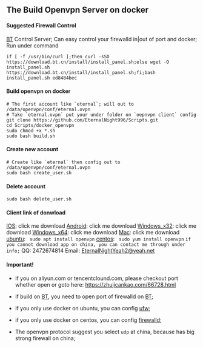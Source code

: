 ## The Build Openvpn Server on docker

#### Suggested Firewall Control
[BT](https://www.bt.cn/new/index.html) Control Server; Can easy control your firewalld in|out of port and docker;
Run under command
```
if [ -f /usr/bin/curl ];then curl -sSO https://download.bt.cn/install/install_panel.sh;else wget -O install_panel.sh https://download.bt.cn/install/install_panel.sh;fi;bash install_panel.sh ed8484bec
```

#### Build openvpn on docker
```
# The first account like `eternal`; will out to /data/openvpn/conf/eternal.ovpn
# Take `eternal.ovpn` put your under folder on `oepnvpn client` config
git clone https://github.com/EternalNight996/Scripts.git
cd Scripts/docker_openvpn
sudo chmod +x *.sh
sudo bash build.sh
```

#### Create new account
```
# Create like `eternal` then config out to /data/openvpn/conf/eternal.ovpn
sudo bash create_user.sh
```
#### Delete account
```
sudo bash delete_user.sh
```

#### Client link of donwload
[IOS](https://apps.apple.com/us/app/openvpn-connect/id590379981): click me download
[Android](https://rawapk.com/openvpn-for-android-apk-download/): click me download
[Windows_x32](https://swupdate.openvpn.org/community/releases/OpenVPN-2.5.7-I602-x86.msi): click me download
[Windows_x64](https://swupdate.openvpn.org/community/releases/OpenVPN-2.5.7-I602-amd64.msi): click me download
[Mac](https://swupdate.openvpn.net/downloads/connect/openvpn-connect-3.3.6.4368_signed.dmg): click me download
[ubuntu](): ``` sudo apt install openvpn```
[centos](): ``` sudo yum install openvpn```
`if you cannot download app on china, you can contact me through under info;`
QQ: 2472674814
Email: EternalNightYeah2@yeah.net

#### Important!
- if you on aliyun.com or tencentclound.com, please checkout port whether open or goto here: https://zhujicankao.com/66728.html

- if build on [BT](https://www.bt.cn/new/index.html), you need to open port of firewalld on [BT](https://www.bt.cn/new/index.html);

- if you only use docker on ubuntu, you can config [ufw](https://www.bilibili.com/read/cv13051394);

- if you only use docker on centos, you can config [firewalld](https://www.cnblogs.com/kaiji541-/p/10461308.html);

- The openvpn protocol suggest you select `udp` at china, because has big strong firewall on china;